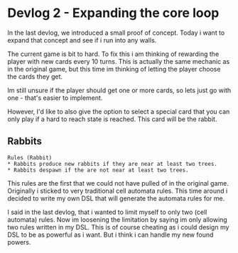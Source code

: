 # Devlog 2 - Expanding the core loop

In the last devlog, we introduced a small proof of concept.
Today i want to expand that concept and see if i run into any walls.

The current game is bit to hard.
To fix this i am thinking of rewarding the player with new cards every 10 turns.
This is actually the same mechanic as in the original game, but this time im thinking of letting the player choose the cards they get.

Im still unsure if the player should get one or more cards, so lets just go with one -  that's easier to implement.

However, I'd like to also give the option to select a special card that you can only play if a hard to reach state is reached. This card will be the rabbit.

## Rabbits

```
Rules (Rabbit)
* Rabbits produce new rabbits if they are near at least two trees.
* Rabbits despawn if the are not near at least two trees.
```

This rules are the first that we could not have pulled of in the original game. Originally i sticked to very traditional cell automata rules. This time around i decided to write my own DSL that will generate the automata rules for me.

I said in the last devlog, that i wanted to limit myself to only two (cell automata) rules. Now im loosening the limitation by saying im only allowing two rules written in my DSL. This is of course cheating as i could design my DSL to be as powerful as i want. But i think i can handle my new found powers.